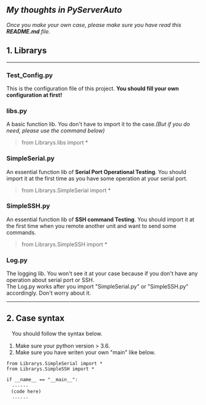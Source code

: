 ## *My thoughts in PyServerAuto*

*Once you make your own case, please make sure you have read this **README.md** file.*
## 1. Librarys
***
### **Test_Config.py**
This is the configuration file of this project. **You should fill your own configuration at first!**
### **libs.py**
A basic function lib. You don't have to import it to the case.*(But if you do need, please use the command below)* 
> from Librarys.libs import *
### **SimpleSerial.py**
An essential function lib of **Serial Port Operational Testing**. You should import it at the first time as you have some operation at your serial port.
> from Librarys.SimpleSerial import *
### **SimpleSSH.py**
An essential function lib of **SSH command Testing**. You should import it at the first time when you remote another unit and want to send some  commands.
> from Librarys.SimpleSSH import *
### **Log.py**
The logging lib. You won't see it at your case because if you don't have any operation about serial port or SSH.  
The Log.py works after you import "SimpleSerial.py" or "SimpleSSH.py" accordingly. Don't worry about it.
***
## 2. Case syntax
　You should follow the syntax below. 
1. Make sure your python version > 3.6.
2. Make sure you have writen your own "main" like below.
```
from Librarys.SimpleSerial import *
from Librarys.SimpleSSH import *

if __name__ == "__main__":
  ......
　(code here)
  ......
```
